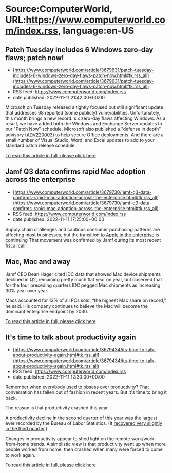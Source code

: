 # Source:ComputerWorld, URL:https://www.computerworld.com/index.rss, language:en-US

## Patch Tuesday includes 6 Windows zero-day flaws; patch now!
 - [https://www.computerworld.com/article/3679631/patch-tuesday-includes-6-windows-zero-day-flaws-patch-now.html#tk.rss_all](https://www.computerworld.com/article/3679631/patch-tuesday-includes-6-windows-zero-day-flaws-patch-now.html#tk.rss_all)
 - RSS feed: https://www.computerworld.com/index.rss
 - date published: 2022-11-11 21:42:00+00:00

<article>
	<section class="page">
<p>Microsoft on Tuesday released a tightly focused but still significant update that addresses 68 reported (some publicly) vulnerabilities. Unfortunately, this month brings a new record: six zero-day flaws affecting Windows. As a result, we have added both the Windows and Exchange Server updates to our "Patch Now" schedule. Microsoft also published a "defense in depth" advisory (<a href="https://msrc.microsoft.com/update-guide/en-US/vulnerability/ADV220003" rel="noopener nofollow" target="_blank">ADV220003</a>) to help secure Office deployments. And there are a small number of Visual Studio, Word, and Excel updates to add to your standard patch release schedule.</p><p class="jumpTag"><a href="https://www.computerworld.com/article/3679631/patch-tuesday-includes-6-windows-zero-day-flaws-patch-now.html#jump">To read this article in full, please click here</a></p></section></article>

## Jamf Q3 data confirms rapid Mac adoption across the enterprise
 - [https://www.computerworld.com/article/3679730/jamf-q3-data-confirms-rapid-mac-adoption-across-the-enterprise.html#tk.rss_all](https://www.computerworld.com/article/3679730/jamf-q3-data-confirms-rapid-mac-adoption-across-the-enterprise.html#tk.rss_all)
 - RSS feed: https://www.computerworld.com/index.rss
 - date published: 2022-11-11 17:25:00+00:00

<article>
	<section class="page">
<p>Supply chain challenges and cautious consumer purchasing patterns are affecting most businesses, but the transition <a href="https://www.computerworld.com/article/3678309/apples-q4-results-show-growth-in-interesting-times.html">to Apple in the enterprise</a> is continuing That movement was confirmed by Jamf during its most recent fiscal call.</p><h2><strong>Mac, Mac and away</strong></h2>
<p>Jamf CEO Dean Hager cited IDC data that showed Mac device shipments declined in Q2, remaining pretty much flat year on year, but observed that for the four preceding quarters IDC pegged Mac shipments as increasing 30% year over year.</p><p>Macs accounted for 13% of all PCs sold, “the highest Mac share on record,” he said. His company continues to believe the Mac will become the dominant enterprise endpoint by 2030.</p><p class="jumpTag"><a href="https://www.computerworld.com/article/3679730/jamf-q3-data-confirms-rapid-mac-adoption-across-the-enterprise.html#jump">To read this article in full, please click here</a></p></section></article>

## It's time to talk about productivity again
 - [https://www.computerworld.com/article/3679434/its-time-to-talk-about-productivity-again.html#tk.rss_all](https://www.computerworld.com/article/3679434/its-time-to-talk-about-productivity-again.html#tk.rss_all)
 - RSS feed: https://www.computerworld.com/index.rss
 - date published: 2022-11-11 12:30:00+00:00

<article>
	<section class="page">
<p>Remember when everybody used to obsess over productivity? That conversation has fallen out of fashion in recent years. But it's time to bring it back.</p><p>The reason is that productivity crashed this year.</p><p>A <a href="https://www.bls.gov/opub/ted/2022/nonfarm-business-labor-productivity-down-4-6-percent-in-second-quarter-2022.htm" rel="nofollow">productivity decline in the second quarter</a> of this year was the largest ever recorded by the Bureau of Labor Statistics. (It <a href="https://www.computerworld.com/article/3678971/are-in-office-mandates-killing-productivity.html">recovered very slightly in the third quarter</a>.)</p><p>Changes in productivity appear to shed light on the remote work/work-from-home trends. A simplistic view is that productivity went up when more people worked from home, then crashed when many were forced to come to work again.</p><p class="jumpTag"><a href="https://www.computerworld.com/article/3679434/its-time-to-talk-about-productivity-again.html#jump">To read this article in full, please click here</a></p></section></article>

